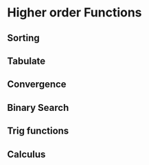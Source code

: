 # Higher order Functions

## Sorting

## Tabulate

## Convergence

## Binary Search

## Trig functions

## Calculus
